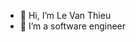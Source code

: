 - 👋 Hi, I’m Le Van Thieu
- 👀 I’m a software engineer

<!---
levanthieu97/levanthieu97 is a ✨ special ✨ repository because its `README.md` (this file) appears on your GitHub profile.
You can click the Preview link to take a look at your changes.
--->
